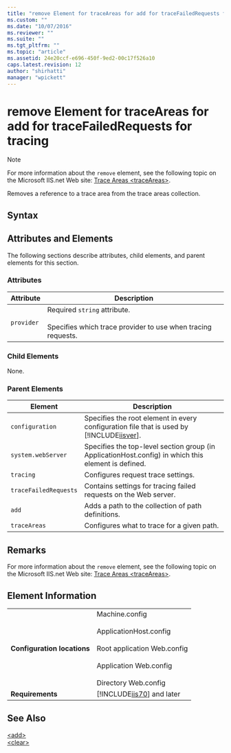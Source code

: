 ```yaml
---
title: "remove Element for traceAreas for add for traceFailedRequests for tracing | Microsoft Docs"
ms.custom: ""
ms.date: "10/07/2016"
ms.reviewer: ""
ms.suite: ""
ms.tgt_pltfrm: ""
ms.topic: "article"
ms.assetid: 24e20ccf-e696-450f-9ed2-00c17f526a10
caps.latest.revision: 12
author: "shirhatti"
manager: "wpickett"
---
```

# remove Element for traceAreas for add for traceFailedRequests for tracing
> [!NOTE]
>  For more information about the `remove` element, see the following topic on the Microsoft IIS.net Web site: [Trace Areas \<traceAreas>](http://www.iis.net/ConfigReference/system.webServer/tracing/traceFailedRequests/add/traceAreas).  
  
 Removes a reference to a trace area from the trace areas collection.  
  
## Syntax  
  
## Attributes and Elements  
 The following sections describe attributes, child elements, and parent elements for this section.  
  
### Attributes  
  
|Attribute|Description|  
|---------------|-----------------|  
|`provider`|Required `string` attribute.<br /><br /> Specifies which trace provider to use when tracing requests.|  
  
### Child Elements  
 None.  
  
### Parent Elements  
  
|Element|Description|  
|-------------|-----------------|  
|`configuration`|Specifies the root element in every configuration file that is used by [!INCLUDE[iisver](../../reference/admin/includes/iisver-md.md)].|  
|`system.webServer`|Specifies the top-level section group (in ApplicationHost.config) in which this element is defined.|  
|`tracing`|Configures request trace settings.|  
|`traceFailedRequests`|Contains settings for tracing failed requests on the Web server.|  
|`add`|Adds a path to the collection of path definitions.|  
|`traceAreas`|Configures what to trace for a given path.|  
  
## Remarks  
 For more information about the `remove` element, see the following topic on the Microsoft IIS.net Web site: [Trace Areas \<traceAreas>](http://www.iis.net/ConfigReference/system.webServer/tracing/traceFailedRequests/add/traceAreas).  
  
## Element Information  
  
|||  
|-|-|  
|**Configuration locations**|Machine.config<br /><br /> ApplicationHost.config<br /><br /> Root application Web.config<br /><br /> Application Web.config<br /><br /> Directory Web.config|  
|**Requirements**|[!INCLUDE[iis70](../../reference/admin/includes/iis70-md.md)] and later|  
  
## See Also  
 [\<add>](../../reference/admin/add-element-for-traceareas-for-add-for-tracefailedrequests-for-tracing.md)   
 [\<clear>](../../reference/admin/clear-element-for-traceareas-for-add-for-tracefailedrequests-for-tracing.md)
